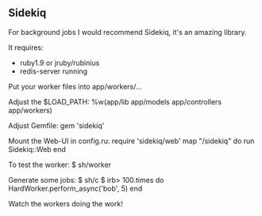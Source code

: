 ##  Sidekiq

For background jobs I would recommend Sidekiq, it's an amazing library.

It requires:
- ruby1.9 or jruby/rubinius
- redis-server running

Put your worker files into
    app/workers/...

Adjust the $LOAD_PATH:
    %w(app/lib app/models app/controllers app/workers)

Adjust Gemfile:
    gem 'sidekiq'

Mount the Web-UI in config.ru:
    require 'sidekiq/web'
    map "/sidekiq" do
      run Sidekiq::Web
    end


To test the worker:
    $ sh/worker

Generate some jobs:
    $ sh/c
    $ irb> 100.times do HardWorker.perform_async('bob', 5) end

Watch the workers doing the work!